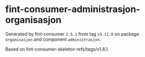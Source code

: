 # fint-consumer-administrasjon-organisasjon

Generated by fint-consumer `2.5.1` from tag `v3.11.0` on package `organisasjon` and component `administrasjon`.

Based on fint-consumer-skeleton refs/tags/v1.8.1.
